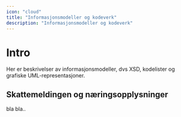 ```yaml
---
icon: "cloud"
title: "Informasjonsmodeller og kodeverk"
description: "Informasjonsmodeller og kodeverk"
---
```


# Intro

Her er beskrivelser av informasjonsmodeller, dvs XSD, kodelister og grafiske UML-representasjoner.

## Skattemeldingen og næringsopplysninger

bla bla..
